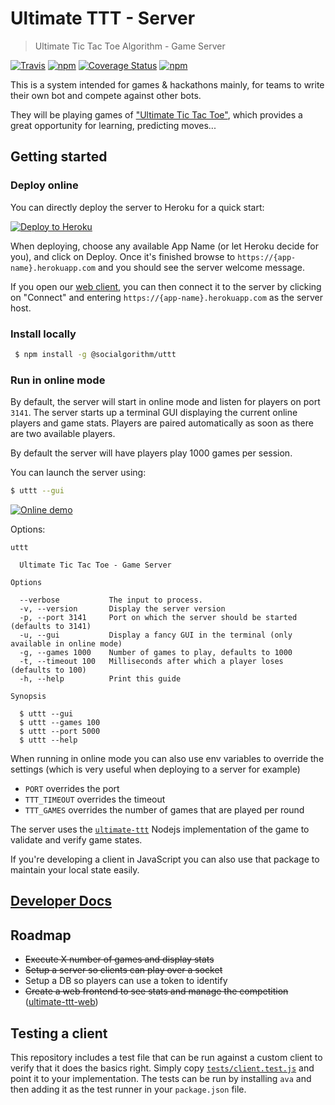 # Ultimate TTT - Server
> Ultimate Tic Tac Toe Algorithm - Game Server

[![Travis](https://img.shields.io/travis/socialgorithm/ultimate-ttt-server.svg)](https://travis-ci.org/socialgorithm/ultimate-ttt-server)
[![npm](https://img.shields.io/npm/v/@socialgorithm/uttt.svg)](https://www.npmjs.com/package/@socialgorithm/uttt )
[![Coverage Status](https://coveralls.io/repos/github/socialgorithm/ultimate-ttt-server/badge.svg?branch=master)](https://coveralls.io/github/socialgorithm/ultimate-ttt-server?branch=master)
[![npm](https://img.shields.io/npm/l/@socialgorithm/uttt.svg)](https://www.npmjs.com/package/@socialgorithm/uttt )

This is a system intended for games & hackathons mainly, for teams to write their own bot and compete against other bots.

They will be playing games of ["Ultimate Tic Tac Toe"](https://mathwithbaddrawings.com/2013/06/16/ultimate-tic-tac-toe/), which provides a great opportunity for learning, predicting moves...

## Getting started

### Deploy online

You can directly deploy the server to Heroku for a quick start:

[![Deploy to Heroku](https://www.herokucdn.com/deploy/button.svg)](https://heroku.com/deploy?template=https://github.com/socialgorithm/ultimate-ttt-server/tree/master)

When deploying, choose any available App Name (or let Heroku decide for you), and click on Deploy. Once it's finished browse to `https://{app-name}.herokuapp.com` and you should see the server welcome message.

If you open our [web client](https://uttt.socialgorithm.org), you can then connect it to the server by clicking on "Connect" and entering `https://{app-name}.herokuapp.com` as the server host.

### Install locally
 
```bash
 $ npm install -g @socialgorithm/uttt
```

### Run in online mode

By default, the server will start in online mode and listen for players on port `3141`.
The server starts up a terminal GUI displaying the current online players and game stats. Players are paired automatically as soon as there are two available players.

By default the server will have players play 1000 games per session.

You can launch the server using:

```bash
$ uttt --gui
```

[![Online demo](https://github.com/aurbano/ultimate-ttt-server/raw/master/demos/online.gif "Online demo")](https://asciinema.org/a/105087)

Options:

```
uttt

  Ultimate Tic Tac Toe - Game Server

Options

  --verbose           The input to process.
  -v, --version       Display the server version
  -p, --port 3141     Port on which the server should be started (defaults to 3141)
  -u, --gui           Display a fancy GUI in the terminal (only available in online mode)
  -g, --games 1000    Number of games to play, defaults to 1000
  -t, --timeout 100   Milliseconds after which a player loses (defaults to 100)
  -h, --help          Print this guide

Synopsis

  $ uttt --gui
  $ uttt --games 100
  $ uttt --port 5000
  $ uttt --help
```

When running in online mode you can also use env variables to override the settings (which is very useful when deploying to a server for example)

- `PORT` overrides the port
- `TTT_TIMEOUT` overrides the timeout
- `TTT_GAMES` overrides the number of games that are played per round


The server uses the [`ultimate-ttt`](https://github.com/aurbano/ultimate-ttt) Nodejs implementation of the game to validate and verify game states.

If you're developing a client in JavaScript you can also use that package to maintain your local state easily.

## [Developer Docs](https://socialgorithm.org/ultimate-ttt-server/)

## Roadmap

* <del>Execute X number of games and display stats</del>
* <del>Setup a server so clients can play over a socket</del>
* Setup a DB so players can use a token to identify
* <del>Create a web frontend to see stats and manage the competition</del> ([ultimate-ttt-web](https://github.com/socialgorithm/ultimate-ttt-web))

## Testing a client

This repository includes a test file that can be run against a custom client to verify that it does the basics right.
Simply copy [`tests/client.test.js`](https://github.com/aurbano/ultimate-ttt-server/blob/master/tests/client.test.js) and point it to your implementation. The tests can be run by installing `ava` and then adding it as the test runner in your `package.json` file.
